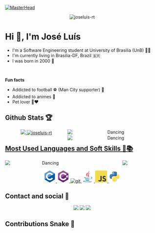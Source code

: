 [![MasterHead](https://i.pinimg.com/originals/d6/9e/39/d69e39524bd64983b98e39e750e96881.gif)](https://github.com/joseluis-rt)

<p align="center"> <img src="https://komarev.com/ghpvc/?username=joseluis-rt&label=Profile%20views&color=0e75b6&style=flat" alt="joseluis-rt" /> </p>

# Hi 👋, I'm José Luís

- I'm a Software Engineering student at University of Brasilia (UnB) 🧑‍🎓
- I'm currently living in Brasilia-DF, Brazil 🇧🇷
- I was born in 2000 🐲

<br />

**Fun facts**
- Addicted to football ⚽ (Man City supporter) 💙
- Addicted to animes 🎎
- Pet lover 🐶♥️

## Github Stats 🏆

<div align="center">
  <a href="https://github.com/joseluis-rt">
  <img align="right" alt="Dancing" width="300" src="https://studio.code.org/media?u=https%3A%2F%2Fdiscordemoji.com%2Fassets%2Femoji%2F8738_Penguin_Hawai_Dance.gif"/>
  <img height="left" src="https://github-readme-stats.vercel.app/api?username=joseluis-rt&show_icons=true&theme=default"/>
  <img align="right" alt="Dancing" width="300" src="https://c.tenor.com/4uXtEfe3BvIAAAAC/club-penguin.gif"/>
  <img height="left" src="https://github-readme-streak-stats.herokuapp.com/?user=joseluis-rt&theme=default" alt="joseluis-rt" />
</div>


##  Most Used Languages and Soft Skills 📝📚
  
<div align="center">
   <img align="left" alt="Dancing" width="280" src="https://static.wikia.nocookie.net/e8a5a817-0771-4829-b984-598fd7fa0aa3/scale-to-width/755"/>
   <img height="150" src="https://github-readme-stats.vercel.app/api/top-langs/?username=joseluis-rt&layout=compact&langs_count=7&theme=default"/>

   <a href="https://www.cprogramming.com/" target="_blank" rel="noreferrer"> <img src="https://raw.githubusercontent.com/devicons/devicon/master/icons/c/c-original.svg" alt="c" width="40" height="40"/> </a> 
   <a href="https://www.w3schools.com/cs/" target="_blank" rel="noreferrer"> <img src="https://raw.githubusercontent.com/devicons/devicon/master/icons/csharp/csharp-original.svg" alt="csharp" width="40" height="40"/> </a> 
   <a href="https://git-scm.com/" target="_blank" rel="noreferrer"> <img src="https://www.vectorlogo.zone/logos/git-scm/git-scm-icon.svg" alt="git" width="40" height="40"/> </a>
   <a href="https://www.java.com" target="_blank" rel="noreferrer"> <img src="https://raw.githubusercontent.com/devicons/devicon/master/icons/java/java-original.svg" alt="java" width="40" height="40"/> </a> 
   <a href="https://developer.mozilla.org/en-US/docs/Web/JavaScript" target="_blank" rel="noreferrer"> <img src="https://raw.githubusercontent.com/devicons/devicon/master/icons/javascript/javascript-original.svg" alt="javascript" width="40" height="40"/> </a> 
   <a href="https://www.python.org" target="_blank" rel="noreferrer"> <img src="https://raw.githubusercontent.com/devicons/devicon/master/icons/python/python-original.svg" alt="python" width="40" height="40"/> </a> </p>


</div>
  
## Contact and social 📲
 
<div align="center">
 	<a href="https://www.twitch.tv/lokebas" target="_blank"><img src="https://img.shields.io/badge/Twitch-9146FF?style=for-the-badge&logo=twitch&logoColor=white" target="_blank"></a>
  <a href = "mailto:joseluisramost3@gmail.com"><img src="https://img.shields.io/badge/-Gmail-%23333?style=for-the-badge&logo=gmail&logoColor=white" target="_blank"></a>
  <a href="    " target="_blank"><img src="https://img.shields.io/badge/-LinkedIn-%230077B5?style=for-the-badge&logo=linkedin&logoColor=white" target="_blank"></a> 
</div>

## Contributions Snake 🐍


